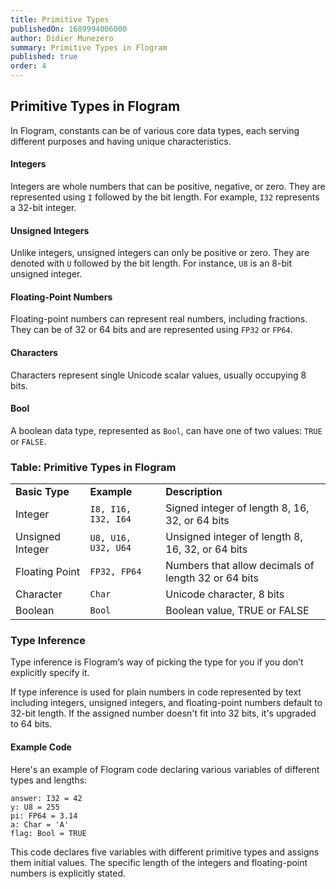 ```yaml
---
title: Primitive Types
publishedOn: 1689994006000
author: Didier Munezero
summary: Primitive Types in Flogram
published: true
order: 4
---
```


## Primitive Types in Flogram

In Flogram, constants can be of various core data types, each serving different purposes and having unique characteristics.

#### Integers

Integers are whole numbers that can be positive, negative, or zero. They are represented using `I` followed by the bit length. For example, `I32` represents a 32-bit integer.

#### Unsigned Integers

Unlike integers, unsigned integers can only be positive or zero. They are denoted with `U` followed by the bit length. For instance, `U8` is an 8-bit unsigned integer.

#### Floating-Point Numbers

Floating-point numbers can represent real numbers, including fractions. They can be of 32 or 64 bits and are represented using `FP32` or `FP64`.

#### Characters

Characters represent single Unicode scalar values, usually occupying 8 bits.

#### Bool

A boolean data type, represented as `Bool`, can have one of two values: `TRUE` or `FALSE`.

### Table: Primitive Types in Flogram

<table>
  <tr>
   <td><strong>Basic Type</strong>
   </td>
   <td><strong>Example</strong>
   </td>
   <td><strong>Description</strong>
   </td>
  </tr>
  <tr>
   <td>Integer
   </td>
   <td><code>I8, I16, I32, I64</code>
   </td>
   <td>Signed integer of length 8, 16, 32, or 64 bits
   </td>
  </tr>
  <tr>
   <td>Unsigned Integer
   </td>
   <td><code>U8, U16, U32, U64</code>
   </td>
   <td>Unsigned integer of length 8, 16, 32, or 64 bits
   </td>
  </tr>
  <tr>
   <td>Floating Point
   </td>
   <td><code>FP32, FP64</code>
   </td>
   <td>Numbers that allow decimals of length 32 or 64 bits
   </td>
  </tr>
  <tr>
   <td>Character
   </td>
   <td><code>Char</code>
   </td>
   <td>Unicode character, 8 bits
   </td>
  </tr>
  <tr>
   <td>Boolean
   </td>
   <td><code>Bool</code>
   </td>
   <td>Boolean value, TRUE or FALSE
   </td>
  </tr>
</table>

### Type Inference

Type inference is Flogram’s way of picking the type for you if you don’t explicitly specify it.

If type inference is used for plain numbers in code represented by text including integers, unsigned integers, and floating-point numbers default to 32-bit length. If the assigned number doesn't fit into 32 bits, it's upgraded to 64 bits.

#### **Example Code**

Here's an example of Flogram code declaring various variables of different types and lengths:

```
answer: I32 = 42
y: U8 = 255
pi: FP64 = 3.14
a: Char = 'A'
flag: Bool = TRUE
```

This code declares five variables with different primitive types and assigns them initial values. The specific length of the integers and floating-point numbers is explicitly stated.
